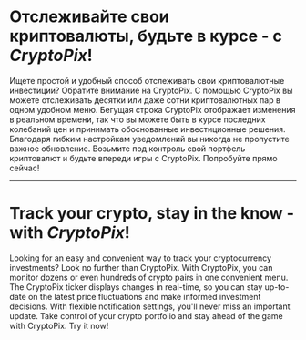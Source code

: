 
# Отслеживайте свои криптовалюты, будьте в курсе - с *CryptoPix*!
Ищете простой и удобный способ отслеживать свои криптовалютные инвестиции? Обратите внимание на CryptoPix. С помощью CryptoPix вы можете отслеживать десятки или даже сотни криптовалютных пар в одном удобном меню. Бегущая строка CryptoPix отображает изменения в реальном времени, так что вы можете быть в курсе последних колебаний цен и принимать обоснованные инвестиционные решения. Благодаря гибким настройкам уведомлений вы никогда не пропустите важное обновление. Возьмите под контроль свой портфель криптовалют и будьте впереди игры с CryptoPix. Попробуйте прямо сейчас!
 
---
# Track your crypto, stay in the know - with *CryptoPix*!
Looking for an easy and convenient way to track your cryptocurrency investments? Look no further than CryptoPix. With CryptoPix, you can monitor dozens or even hundreds of crypto pairs in one convenient menu. The CryptoPix ticker displays changes in real-time, so you can stay up-to-date on the latest price fluctuations and make informed investment decisions. With flexible notification settings, you'll never miss an important update. Take control of your crypto portfolio and stay ahead of the game with CryptoPix. Try it now!